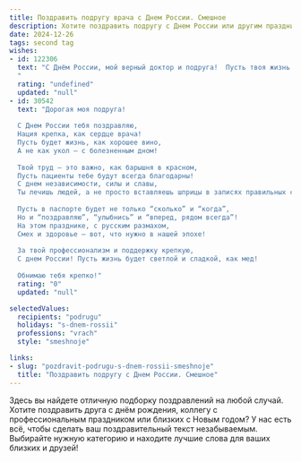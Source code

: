 ```yaml
---
title: Поздравить подругу врача с Днем России. Смешное
description: Хотите поздравить подругу с Днем России или другим праздником? Наш ИИ создаст незабываемое поздравление, а вы обязательно выделитесь среди других.  
date: 2024-12-26
tags: second tag
wishes:
- id: 122306
  text: "С Днём России, мой верный доктор и подруга!  Пусть твоя жизнь будет ярче, чем российский флаг, а  пациенты — добрее, чем медведи после зимней спячки! Здоровья тебе крепкого, как  стальная воля, и  счастья — целого вагона!  Пусть твой  рабочий день будет  наполнен не только  анализами, но и  хохотом до слёз!  С праздником!
  "
  rating: "undefined"
  updated: "null"
- id: 30542
  text: "Дорогая моя подруга!
  
  С Днем России тебя поздравляю,
  Нация крепка, как сердце врача!
  Пусть будет жизнь, как хорошее вино,
  А не как укол — с болезненным дном!
  
  Твой труд — это важно, как барышня в красном,
  Пусть пациенты тебе будут всегда благодарны!
  С днем независимости, силы и славы,
  Ты лечишь людей, а не просто вставляешь шприцы в записях правильных строк!
  
  Пусть в паспорте будет не только “сколько” и “когда”,
  Но и “поздравляю”, “улыбнись” и “вперед, рядом всегда”!
  На этом празднике, с русским размахом,
  Смех и здоровье — вот, что нужно в нашей эпохе!
  
  За твой профессионализм и поддержку крепкую,
  С днем России! Пусть жизнь будет светлой и сладкой, как мед!
  
  Обнимаю тебя крепко!"
  rating: "0"
  updated: "null"

selectedValues:
  recipients: "podrugu"
  holidays: "s-dnem-rossii"
  professions: "vrach"
  style: "smeshnoje"

links:
- slug: "pozdravit-podrugu-s-dnem-rossii-smeshnoje"
  title: "Поздравить подругу с Днем России. Смешное"
---
```


Здесь вы найдете отличную подборку поздравлений на любой случай. 
Хотите поздравить друга с днём рождения, коллегу с профессиональным праздником или близких с Новым годом? У нас есть всё, чтобы сделать ваш поздравительный текст незабываемым. Выбирайте нужную категорию и находите лучшие слова для ваших близких и друзей!
